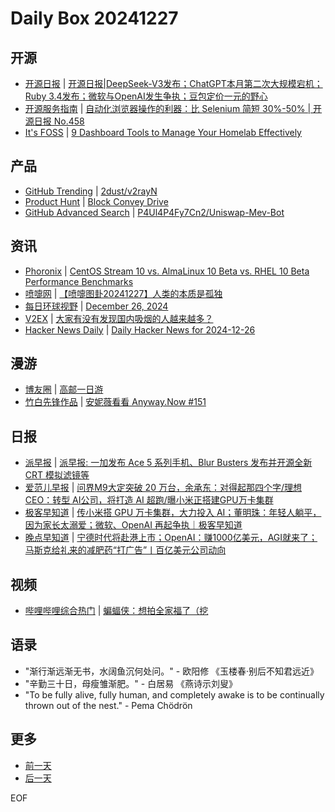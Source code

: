 # Daily Box 20241227

## 开源
- [开源日报](https://www.oschina.net/news/column?columnId=25) | [开源日报|DeepSeek-V3发布；ChatGPT本月第二次大规模宕机；Ruby 3.4发布；微软与OpenAI发生争执；豆包定价一元的野心](https://www.oschina.net/news/326896)
- [开源服务指南](https://osguider.com/blog/) | [自动化浏览器操作的利器：比 Selenium 简短 30%-50% | 开源日报 No.458](https://osguider.com/blog/post/daily/daily-458/)
- [It's FOSS](https://itsfoss.com/) | [9 Dashboard Tools to Manage Your Homelab Effectively](https://itsfoss.com/homelab-dashboard/)

## 产品
- [GitHub Trending](https://github.com/trending?since=daily) | [2dust/v2rayN](https://github.com/2dust/v2rayN)
- [Product Hunt](https://www.producthunt.com) | [Block Convey Drive](https://www.producthunt.com/posts/block-convey-drive)
- [GitHub Advanced Search](https://github.com/search/advanced) | [P4Ul4P4Fy7Cn2/Uniswap-Mev-Bot](https://github.com/P4Ul4P4Fy7Cn2/Uniswap-Mev-Bot)

## 资讯
- [Phoronix](https://www.phoronix.com/) | [CentOS Stream 10 vs. AlmaLinux 10 Beta vs. RHEL 10 Beta Performance Benchmarks](https://www.phoronix.com/review/centos-stream-10-benchmarks)
- [喷嚏网](http://www.dapenti.com/blog/blog.asp?subjectid=70&name=xilei) | [【喷嚏图卦20241227】人类的本质是孤独](http://www.dapenti.com/blog/more.asp?name=xilei&id=183303)
- [每日环球视野](https://idai.ly/) | [December 26, 2024](http://m.idai.ly/se/a193iG?1735142400)
- [V2EX](https://www.v2ex.com/) | [大家有没有发现国内吸烟的人越来越多？](https://www.v2ex.com/t/1100686)
- [Hacker News Daily](https://www.daemonology.net/hn-daily/) | [Daily Hacker News for 2024-12-26](https://www.daemonology.net/hn-daily/2024-12-26.html)

## 漫游
- [博友圈](https://www.boyouquan.com/home) | [高邮一日游](https://www.boyouquan.com/go?from=feed&link=https%3A%2F%2Fwww.feidaoboke.com%2Fpost%2Fone-day-trip-to-gaoyou.html)
- [竹白先锋作品](https://www.zhubai.wiki/) | [安妮薇看看 Anyway.Now #151](https://open.zhubai.wiki/a/l/t/z/pl/anyway/2484302059030757376)

## 日报
- [派早报](https://sspai.com/tag/%E6%B4%BE%E6%97%A9%E6%8A%A5) | [派早报: 一加发布 Ace 5 系列手机、Blur Busters 发布并开源全新 CRT 模拟滤镜等](https://sspai.com/post/95189)
- [爱范儿早报](https://www.ifanr.com/category/ifanrnews) | [问界M9大定突破 20 万台，余承东：对得起那四个字/理想CEO：转型 AI公司，将打造 AI 超跑/曝小米正搭建GPU万卡集群](https://www.ifanr.com/1610486)
- [极客早知道](https://www.geekpark.net/column/74) | [传小米搭 GPU 万卡集群，大力投入 AI；董明珠：年轻人躺平，因为家长太溺爱；微软、OpenAI 再起争执｜极客早知道](https://www.geekpark.net/news/344704)
- [晚点早知道](https://www.latepost.com/news/index?proma=3) | [宁德时代将赴港上市；OpenAI：赚1000亿美元，AGI就来了；马斯克给礼来的减肥药“打广告”丨百亿美元公司动向](https://www.latepost.com/news/dj_detail?id=2709)

## 视频
- [哔哩哔哩综合热门](https://www.bilibili.com/v/popular/all/) | [蝙蝠侠：想拍全家福了（挖](https://b23.tv/BV1n3CnYuEjh)

## 语录
- "渐行渐远渐无书，水阔鱼沉何处问。" - 欧阳修 《玉楼春·别后不知君远近》
- "辛勤三十日，母瘦雏渐肥。" - 白居易 《燕诗示刘叟》
- "To be fully alive, fully human, and completely awake is to be continually thrown out of the nest." - Pema Chödrön

## 更多
- [前一天](daily-box-20241226.md)
- [后一天](daily-box-20241228.md)

EOF